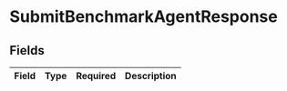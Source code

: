 # SubmitBenchmarkAgentResponse


## Fields

| Field       | Type        | Required    | Description |
| ----------- | ----------- | ----------- | ----------- |